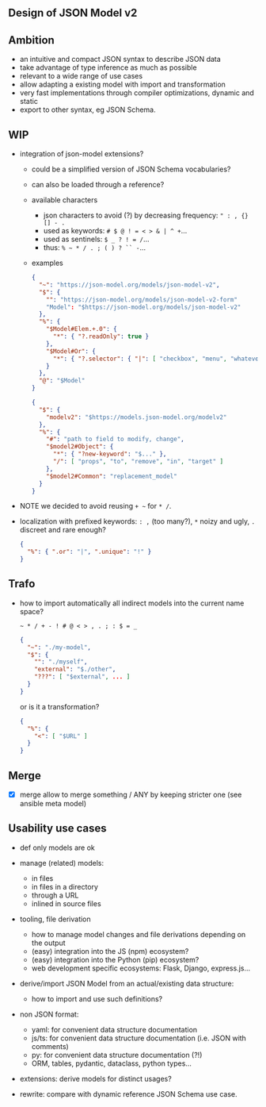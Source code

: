 ## Design of JSON Model v2

## Ambition

- an intuitive and compact JSON syntax to describe JSON data
- take advantage of type inference as much as possible
- relevant to a wide range of use cases
- allow adapting a existing model with import and transformation
- very fast implementations through compiler optimizations, dynamic and static
- export to other syntax, eg JSON Schema.

## WIP

- integration of json-model extensions?

  - could be a simplified version of JSON Schema vocabularies?
  - can also be loaded through a reference?
  - available characters
    - json characters to avoid (?) by decreasing frequency: `" : , {} [] - .`
    - used as keywords: `# $ @ ! = < > & | ^ +`…
    - used as sentinels: `$ _ ? ! = /`…
    - thus: `% ~ * / . ; ( ) ? `` -`…

  - examples

    ```json
    {
      "~": "https://json-model.org/models/json-model-v2",
      "$": {
        "": "https://json-model.org/models/json-model-v2-form"
        "Model": "$https://json-model.org/models/json-model-v2"
      },
      "%": {
        "$Model#Elem.+.0": {
          "*": { "?.readOnly": true }
        },
        "$Model#Or": {
          "*": { "?.selector": { "|": [ "checkbox", "menu", "whatever" ] } }
        }
      },
      "@": "$Model"
    }
    ```

    ```json
    {
      "$": {
        "modelv2": "$https://models.json-model.org/modelv2"
      },
      "%": {
        "#": "path to field to modify, change",
        "$model2#Object": {
          "*": { "?new-keyword": "$..." },
          "/": [ "props", "to", "remove", "in", "target" ]
        },
        "$model2#Common": "replacement_model"
      }
    }
    ```

- NOTE we decided to avoid reusing `+ ~` for `* /`.

- localization with prefixed keywords: `: ,` (too many?), `*` noizy and ugly, `.` discreet and rare enough?

  ```json
  {
    "%": { ".or": "|", ".unique": "!" }
  }
  ```

## Trafo

- how to import automatically all indirect models into the current name space?

  `~ * / + - ! # @ < > , . ; : $ = _ `

  ```json
  {
    "~": "./my-model",
    "$": {
      "": "./myself",
      "external": "$./other",
      "???": [ "$external", ... ]
    }
  }
  ```

  or is it a transformation?

  ```json
  {
    "%": {
      "<": [ "$URL" ]
    }
  }
  ```

## Merge

- [x] merge allow to merge something / ANY by keeping stricter one (see ansible meta model)

## Usability use cases

- def only models are ok

- manage (related) models:
  - in files
  - in files in a directory
  - through a URL
  - inlined in source files
- tooling, file derivation
  - how to manage model changes and file derivations depending on the output
  - (easy) integration into the JS (npm) ecosystem?
  - (easy) integration into the Python (pip) ecosystem?
  - web development specific ecosystems: Flask, Django, express.js…
- derive/import JSON Model from an actual/existing data structure:
  - how to import and use such definitions?
- non JSON format:
  - yaml: for convenient data structure documentation
  - js/ts: for convenient data structure documentation (i.e. JSON with comments)
  - py: for convenient data structure documentation (?!)
  - ORM, tables, pydantic, dataclass, python types…
- extensions: derive models for distinct usages?

- rewrite: compare with dynamic reference JSON Schema use case.
